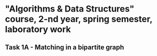 # "Algorithms & Data Structures" course, 2-nd year, spring semester, laboratory work

## Task 1A - Matching in a bipartite graph
